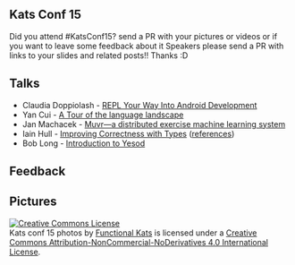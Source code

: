 ## Kats Conf 15

Did you attend #KatsConf15? send a PR with your pictures or videos or if you want to leave some feedback about it
Speakers please send a PR with links to your slides and related posts!! Thanks :D


## Talks

* Claudia Doppiolash - [REPL Your Way Into Android Development](http://slides.com/doppioslash/repl-your-way-into-android-development-functionalkats#/)
* Yan Cui - [A Tour of the language landscape](http://www.slideshare.net/theburningmonk/tour-of-language-landscape-katsconf)
* Jan Machacek - [Muvr—a distributed exercise machine learning system](http://www.eigengo.com/katsconf-2015/)
* Iain Hull - [Improving Correctness with Types](http://www.slideshare.net/IainHull/improving-correctness-with-types-52754347) ([references](http://workday.github.io/2015/03/17/scala-days-improving-correctness-with-types/))
* Bob Long - [Introduction to Yesod](http://www.slideshare.net/bobjlong/introduction-to-yesod)

## Feedback

## Pictures

<a rel="license" href="http://creativecommons.org/licenses/by-nc-nd/4.0/"><img alt="Creative Commons License" style="border-width:0" src="https://i.creativecommons.org/l/by-nc-nd/4.0/88x31.png" /></a><br /><span xmlns:dct="http://purl.org/dc/terms/" href="http://purl.org/dc/dcmitype/StillImage" property="dct:title" rel="dct:type">Kats conf 15 photos</span> by <a xmlns:cc="http://creativecommons.org/ns#" href="Functionalkats.com" property="cc:attributionName" rel="cc:attributionURL">Functional Kats</a> is licensed under a <a rel="license" href="http://creativecommons.org/licenses/by-nc-nd/4.0/">Creative Commons Attribution-NonCommercial-NoDerivatives 4.0 International License</a>.

